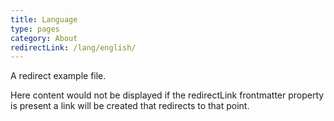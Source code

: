 ```yaml
---
title: Language
type: pages
category: About
redirectLink: /lang/english/
---
```


A redirect example file.

Here content would not be displayed if the redirectLink frontmatter property is present a link will be created that redirects to that point.